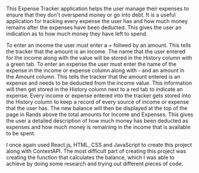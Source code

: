 This Expense Tracker application helps the user manage their expenses to ensure that they don't overspend money or go into debt. It is a useful application for tracking every expense the user has and how much money remains after the expenses have been deducted. This gives the user an indication as to how much money they have left to spend.

To enter an income the user must enter a + follwed by an amount. This tells the tracker that the amount is an income. The name that the user entered for the income along with the value will be stored in the History column with a green tab.
To enter an expense the user must enter the name of the expense in the income or expense column along with - and an amount in the Amount column. This tells the tracker that the amount entered is an expense and needs to be deducted from the income value. This information will then get stored in the History column next to a red tab to indicate an expense. Every income or expense entered into the tracker gets stored into the History column to keep a record of every source of income or expense that the user has. The new balance will then be displayed at the top of the page in Rands above the total amounts for Income and Expenses.
This gives the user a detailed description of how much money has been deducted as expenses and how much money is remaining in the income that is available to be spent.

I once again used React.js, HTML, CSS and JavaScript to create this project along with ContextAPI. The most difficult part of creating this project was creating the function that calculates the balance, which I was able to achieve by doing some research and trying out different pieces of code.
